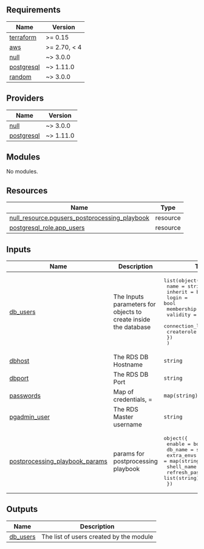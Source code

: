 ## Requirements

| Name | Version |
|------|---------|
| <a name="requirement_terraform"></a> [terraform](#requirement\_terraform) | >= 0.15 |
| <a name="requirement_aws"></a> [aws](#requirement\_aws) | >= 2.70, < 4 |
| <a name="requirement_null"></a> [null](#requirement\_null) | ~> 3.0.0 |
| <a name="requirement_postgresql"></a> [postgresql](#requirement\_postgresql) | ~> 1.11.0 |
| <a name="requirement_random"></a> [random](#requirement\_random) | ~> 3.0.0 |

## Providers

| Name | Version |
|------|---------|
| <a name="provider_null"></a> [null](#provider\_null) | ~> 3.0.0 |
| <a name="provider_postgresql"></a> [postgresql](#provider\_postgresql) | ~> 1.11.0 |

## Modules

No modules.

## Resources

| Name | Type |
|------|------|
| [null_resource.pgusers_postprocessing_playbook](https://registry.terraform.io/providers/hashicorp/null/latest/docs/resources/resource) | resource |
| [postgresql_role.app_users](https://registry.terraform.io/providers/cyrilgdn/postgresql/latest/docs/resources/role) | resource |

## Inputs

| Name | Description | Type | Default | Required |
|------|-------------|------|---------|:--------:|
| <a name="input_db_users"></a> [db\_users](#input\_db\_users) | The Inputs parameters for objects to create inside the database | <pre>list(object({<br>      name             = string<br>      inherit          = bool<br>      login            = bool<br>      membership       = list(string)<br>      validity         = string<br>      connection_limit = number<br>      createrole       = bool<br>      })<br>  )</pre> | `null` | no |
| <a name="input_dbhost"></a> [dbhost](#input\_dbhost) | The RDS DB Hostname | `string` | n/a | yes |
| <a name="input_dbport"></a> [dbport](#input\_dbport) | The RDS DB Port | `string` | n/a | yes |
| <a name="input_passwords"></a> [passwords](#input\_passwords) | Map of credentials, <username> = <password> | `map(string)` | `{}` | no |
| <a name="input_pgadmin_user"></a> [pgadmin\_user](#input\_pgadmin\_user) | The RDS Master username | `string` | n/a | yes |
| <a name="input_postprocessing_playbook_params"></a> [postprocessing\_playbook\_params](#input\_postprocessing\_playbook\_params) | params for postprocessing playbook | <pre>object({<br>    enable  = bool<br>    db_name = string<br>    extra_envs = map(string)<br>    shell_name = string<br>    refresh_passwords = list(string)<br>  })</pre> | <pre>{<br>  "db_name": "",<br>  "enable": false,<br>  "extra_envs": {},<br>  "refresh_passwords": [],<br>  "shell_name": ""<br>}</pre> | no |

## Outputs

| Name | Description |
|------|-------------|
| <a name="output_db_users"></a> [db\_users](#output\_db\_users) | The list of users created by the module |
